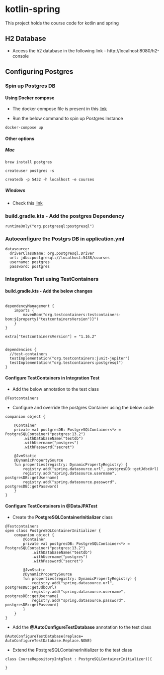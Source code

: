 # kotlin-spring
This project holds the course code for kotlin and spring

## H2 Database

- Access the h2 database in the following link - http://localhost:8080/h2-console

## Configuring Postgres

### Spin up Postgres DB

#### Using Docker compose

- The docker compose file is present in this [link](https://github.com/dilipsundarraj1/kotlin-springboot/blob/postgres/course-catalog-service/docker-compose.yml)

- Run the below command to spin up Postgres Instance

```
docker-compose up
```

#### Other options

##### Mac

```
brew install postgres

createuser postgres -s

createdb -p 5432 -h localhost -e courses

```

##### Windows

- Check this [link](https://www.postgresqltutorial.com/install-postgresql/)



### build.gradle.kts - Add the postgres Dependency

```
runtimeOnly("org.postgresql:postgresql")
```

### Autoconfigure the Postgrs DB in application.yml

```
datasource:
  driverClassName: org.postgresql.Driver
  url: jdbc:postgresql://localhost:5438/courses
  username: postgres
  password: postgres
```

### Integration Test using TestContainers

#### build.gradle.kts - Add the below changes

```

dependencyManagement {
    imports {
        mavenBom("org.testcontainers:testcontainers-bom:${property("testcontainersVersion")}")
    }
}

extra["testcontainersVersion"] = "1.16.2"


dependencies {
  //test-containers
  testImplementation("org.testcontainers:junit-jupiter")
  testImplementation("org.testcontainers:postgresql")
}

```

#### Configure TestContainers in Integration Test

- Add the below annotation to the test class

```
@Testcontainers
```

- Configure and override the postgres Container using the below code

```
companion object {

    @Container
    private val postgresDB: PostgreSQLContainer<*> = PostgreSQLContainer("postgres:13.2")
        .withDatabaseName("testdb")
        .withUsername("postgres")
        .withPassword("secret")

    @JvmStatic
    @DynamicPropertySource
    fun properties(registry: DynamicPropertyRegistry) {
        registry.add("spring.datasource.url", postgresDB::getJdbcUrl)
        registry.add("spring.datasource.username", postgresDB::getUsername)
        registry.add("spring.datasource.password", postgresDB::getPassword)
    }
}
```

#### Configure TestContainers in @DataJPATest

- Create the **PostgreSQLContainerInitializer** class

```
@Testcontainers
open class PostgreSQLContainerInitializer {
    companion object {
        @Container
        private val postgresDB: PostgreSQLContainer<*> = PostgreSQLContainer("postgres:13.2")
            .withDatabaseName("testdb")
            .withUsername("postgres")
            .withPassword("secret")

        @JvmStatic
        @DynamicPropertySource
        fun properties(registry: DynamicPropertyRegistry) {
            registry.add("spring.datasource.url", postgresDB::getJdbcUrl)
            registry.add("spring.datasource.username", postgresDB::getUsername)
            registry.add("spring.datasource.password", postgresDB::getPassword)
        }
    }
}
```

- Add the **@AutoConfigureTestDatabase** annotation to the test class

```
@AutoConfigureTestDatabase(replace= AutoConfigureTestDatabase.Replace.NONE)
```

- Extend the PostgreSQLContainerInitializer to the test class

```
class CourseRepositoryIntgTest : PostgreSQLContainerInitializer(){
  
}
```
